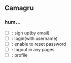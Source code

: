 ## Camagru


### hum...
- [ ] : sign up(by email)
- [ ] : login(with username)
- [ ] : enable to reset password
- [ ] : logout in any pages
- [ ] : profile
